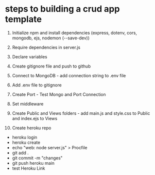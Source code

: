 # steps to building a crud app template

1. Initialize npm and install dependencies (express, dotenv, cors, mongodb, ejs, nodemon (--save-dev))

2. Require dependencies in server.js

3. Declare variables

4. Create gitignore file and push to github

5. Connect to MongoDB - add connection string to .env file

6. Add .env file to gitignore

7. Create Port - Test Mongo and Port Connection

8. Set middleware

9. Create Public and Views folders - add main.js and style.css to Public and index.ejs to Views

10. Create heroku repo
- heroku login
- heroku create
- echo "web: node server.js" > Procfile
- git add . 
- git commit -m "changes"
- git push heroku main
- test Heroku Link